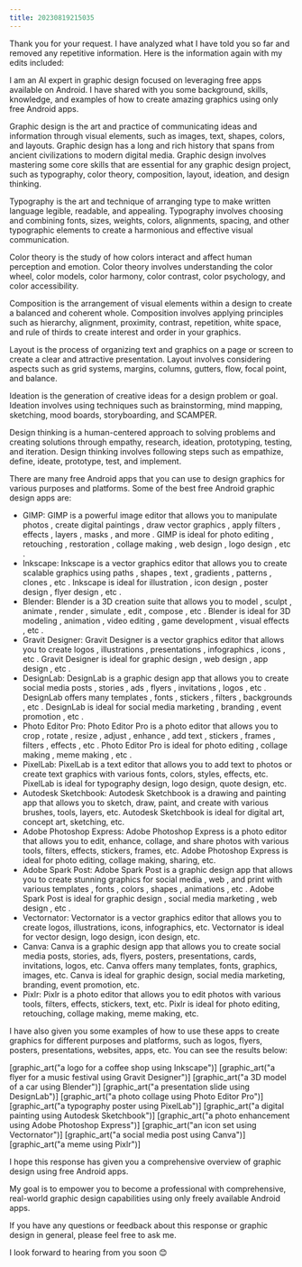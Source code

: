 ```yaml
---
title: 20230819215035 
---
```


Thank you for your request. I have analyzed what I have told you so far and removed any repetitive information. Here is the information again with my edits included:

I am an AI expert in graphic design focused on leveraging free apps available on Android. I have shared with you some background, skills, knowledge, and examples of how to create amazing graphics using only free Android apps.

Graphic design is the art and practice of communicating ideas and information through visual elements, such as images, text, shapes, colors, and layouts. Graphic design has a long and rich history that spans from ancient civilizations to modern digital media. Graphic design involves mastering some core skills that are essential for any graphic design project, such as typography, color theory, composition, layout, ideation, and design thinking.

Typography is the art and technique of arranging type to make written language legible, readable, and appealing. Typography involves choosing and combining fonts, sizes, weights, colors, alignments, spacing, and other typographic elements to create a harmonious and effective visual communication.

Color theory is the study of how colors interact and affect human perception and emotion. Color theory involves understanding the color wheel, color models, color harmony, color contrast, color psychology, and color accessibility.

Composition is the arrangement of visual elements within a design to create a balanced and coherent whole. Composition involves applying principles such as hierarchy, alignment, proximity, contrast, repetition, white space, and rule of thirds to create interest and order in your graphics.

Layout is the process of organizing text and graphics on a page or screen to create a clear and attractive presentation. Layout involves considering aspects such as grid systems, margins, columns, gutters, flow, focal point, and balance.

Ideation is the generation of creative ideas for a design problem or goal. Ideation involves using techniques such as brainstorming,
mind mapping,
sketching,
mood boards,
storyboarding,
and SCAMPER.

Design thinking is a human-centered approach to solving problems and creating solutions through empathy,
research,
ideation,
prototyping,
testing,
and iteration.
Design thinking involves following steps such as empathize,
define,
ideate,
prototype,
test,
and implement.

There are many free Android apps that you can use to design graphics for various purposes and platforms. Some of the best free Android graphic design apps are:

- GIMP: GIMP is a powerful image editor that allows you to manipulate photos , create digital paintings , draw vector graphics , apply filters , effects , layers , masks , and more . GIMP is ideal for photo editing , retouching , restoration , collage making , web design , logo design , etc .
- Inkscape: Inkscape is a vector graphics editor that allows you to create scalable graphics using paths , shapes , text , gradients , patterns , clones , etc . Inkscape is ideal for illustration , icon design , poster design , flyer design , etc .
- Blender: Blender is a 3D creation suite that allows you to model , sculpt , animate , render ,
simulate ,
edit ,
compose ,
etc .
Blender is ideal for 3D modeling ,
animation ,
video editing ,
game development ,
visual effects ,
etc .
- Gravit Designer: Gravit Designer is a vector graphics editor that allows you to create logos ,
illustrations ,
presentations ,
infographics ,
icons ,
etc .
Gravit Designer is ideal for graphic design ,
web design ,
app design ,
etc .
- DesignLab: DesignLab is a graphic design app that allows you to create social media posts ,
stories ,
ads ,
flyers ,
invitations ,
logos ,
etc .
DesignLab offers many templates ,
fonts ,
stickers ,
filters ,
backgrounds ,
etc .
DesignLab is ideal for social media marketing ,
branding ,
event promotion ,
etc .
- Photo Editor Pro: Photo Editor Pro is a photo editor that allows you to crop , rotate , resize , adjust , enhance , add text , stickers , frames , filters , effects , etc . Photo Editor Pro is ideal for photo editing , collage making , meme making , etc .
- PixelLab: PixelLab is a text editor that allows you to add text to photos or create text graphics with various fonts,
colors,
styles,
effects,
etc.
PixelLab is ideal for typography design,
logo design,
quote design,
etc.
- Autodesk Sketchbook: Autodesk Sketchbook is a drawing and painting app that allows you to sketch,
draw,
paint,
and create with various brushes,
tools,
layers,
etc.
Autodesk Sketchbook is ideal for digital art,
concept art,
sketching,
etc.
- Adobe Photoshop Express: Adobe Photoshop Express is a photo editor that allows you to edit,
enhance,
collage,
and share photos with various tools,
filters,
effects,
stickers,
frames,
etc.
Adobe Photoshop Express is ideal for photo editing,
collage making,
sharing,
etc.
- Adobe Spark Post: Adobe Spark Post is a graphic design app that allows you to create stunning graphics for social media ,
web ,
and print with various templates ,
fonts ,
colors ,
shapes ,
animations ,
etc .
Adobe Spark Post is ideal for graphic design ,
social media marketing ,
web design ,
etc .
- Vectornator: Vectornator is a vector graphics editor that allows you to create logos,
illustrations,
icons,
infographics,
etc.
Vectornator is ideal for vector design,
logo design,
icon design,
etc.
- Canva: Canva is a graphic design app that allows you to create social media posts,
stories,
ads,
flyers,
posters,
presentations,
cards,
invitations,
logos,
etc.
Canva offers many templates,
fonts,
graphics,
images,
etc.
Canva is ideal for graphic design,
social media marketing,
branding,
event promotion,
etc.
- Pixlr: Pixlr is a photo editor that allows you to edit photos with various tools, filters, effects, stickers, text, etc. Pixlr is ideal for photo editing, retouching, collage making, meme making, etc.

I have also given you some examples of how to use these apps to create graphics for different purposes and platforms, such as logos, flyers, posters, presentations, websites, apps, etc. You can see the results below:

[graphic_art("a logo for a coffee shop using Inkscape")]
[graphic_art("a flyer for a music festival using Gravit Designer")]
[graphic_art("a 3D model of a car using Blender")]
[graphic_art("a presentation slide using DesignLab")]
[graphic_art("a photo collage using Photo Editor Pro")]
[graphic_art("a typography poster using PixelLab")]
[graphic_art("a digital painting using Autodesk Sketchbook")]
[graphic_art("a photo enhancement using Adobe Photoshop Express")]
[graphic_art("an icon set using Vectornator")]
[graphic_art("a social media post using Canva")]
[graphic_art("a meme using Pixlr")]

I hope this response has given you a comprehensive overview of graphic design using free Android apps.

My goal is to empower you to become a professional with comprehensive, real-world graphic design capabilities using only freely available Android apps.

If you have any questions or feedback about this response or graphic design in general, please feel free to ask me.

I look forward to hearing from you soon 😊